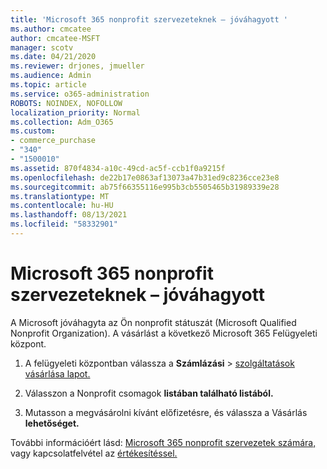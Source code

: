 ```yaml
---
title: 'Microsoft 365 nonprofit szervezeteknek – jóváhagyott '
ms.author: cmcatee
author: cmcatee-MSFT
manager: scotv
ms.date: 04/21/2020
ms.reviewer: drjones, jmueller
ms.audience: Admin
ms.topic: article
ms.service: o365-administration
ROBOTS: NOINDEX, NOFOLLOW
localization_priority: Normal
ms.collection: Adm_O365
ms.custom:
- commerce_purchase
- "340"
- "1500010"
ms.assetid: 870f4834-a10c-49cd-ac5f-ccb1f0a9215f
ms.openlocfilehash: de22b17e0863af13073a47b31ed9c8236cce23e8
ms.sourcegitcommit: ab75f66355116e995b3cb5505465b31989339e28
ms.translationtype: MT
ms.contentlocale: hu-HU
ms.lasthandoff: 08/13/2021
ms.locfileid: "58332901"
---
```

# <a name="microsoft-365-for-nonprofits---approved"></a>Microsoft 365 nonprofit szervezeteknek – jóváhagyott

A Microsoft jóváhagyta az Ön nonprofit státuszát (Microsoft Qualified Nonprofit Organization). A vásárlást a következő Microsoft 365 Felügyeleti központ.

1. A felügyeleti központban válassza a **Számlázási** \> [szolgáltatások vásárlása lapot.](https://go.microsoft.com/fwlink/p/?linkid=868433)

2. Válasszon a Nonprofit csomagok **listában található listából.**

3. Mutasson a megvásárolni kívánt előfizetésre, és válassza a Vásárlás **lehetőséget.**

További információért lásd: [Microsoft 365 nonprofit szervezetek számára,](https://www.microsoft.com/nonprofits/microsoft-365) vagy kapcsolatfelvétel az [értékesítéssel.](https://www.microsoft.com/nonprofits/contact-us)
